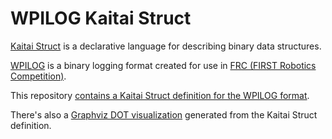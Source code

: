 # WPILOG Kaitai Struct

[Kaitai Struct](https://kaitai.io/) is a declarative language for describing binary data structures.

[WPILOG](https://github.com/wpilibsuite/allwpilib/blob/main/wpiutil/doc/datalog.adoc) is a binary logging format created for use in [FRC (FIRST Robotics Competition)](https://www.firstinspires.org/robotics/frc).

This repository [contains a Kaitai Struct definition for the WPILOG format](./wpilog.ksy).

There's also a [Graphviz DOT visualization](./wpilog.dot) generated from the Kaitai Struct definition.
